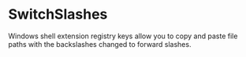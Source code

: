 # SwitchSlashes
Windows shell extension registry keys allow you to copy and paste file paths with the backslashes changed to forward slashes.
